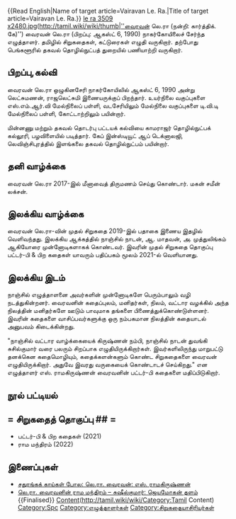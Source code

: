 {{Read English|Name of target article=Vairavan Le. Ra.|Title of target article=Vairavan Le. Ra.}}
[le ra 3509 x2480.jpg](File:Vairavan)(http://tamil.wiki/wiki/thumb|''வைரவன் லெ.ரா (நன்றி: கார்த்திக். கே)'')
வைரவன் லெ.ரா (பிறப்பு: ஆகஸ்ட் 6, 1990) நாகர்கோயிலைச் சேர்ந்த எழுத்தாளர். தமிழில் சிறுகதைகள், கட்டுரைகள் எழுதி வருகிறார். தற்போது பெங்களூரில் தகவல் தொழில்நுட்பத் துறையில் பணியாற்றி வருகிறார். 
## பிறப்பு,கல்வி
வைரவன் லெ.ரா ஒழுகினசேரி நாகர்கோயிலில் ஆகஸ்ட் 6, 1990 அன்று லெட்சுமணன், ராஜலெட்சுமி இணையருக்குப் பிறந்தார். உயர்நிலை வகுப்புகளை எஸ்.எம்.ஆர்.வி மேல்நிலைப் பள்ளி, வடசேரியிலும் மேல்நிலை வகுப்புகளை டி.வி.டி மேல்நிலைப் பள்ளி, கோட்டாற்றிலும் பயின்றார்.

மின்னணு மற்றும் தகவல் தொடர்பு பட்டயக் கல்வியை காமராஜர் தொழில்நுட்பக் கல்லூரி, பழவிளையில் படித்தார். கேப் இன்ஸ்டியூட் ஆப் டெக்னாலஜி, லெவிஞ்சிபுரத்தில் இளங்கலை தகவல் தொழில்நுட்பம் பயின்றார்.
## தனி வாழ்க்கை
வைரவன் லெ.ரா 2017-இல் மீனாவைத் திருமணம் செய்து கொண்டார். மகன் சமீன் லக்சன்.
## இலக்கிய வாழ்க்கை
வைரவன் லெ.ரா-வின் முதல் சிறுகதை 2019-இல் பதாகை இணைய இதழில் வெளிவந்தது. இலக்கிய ஆக்கத்தில் நாஞ்சில் நாடன், ஆ. மாதவன், அ. முத்துலிங்கம் ஆகியோரை முன்னோடிகளாகக் கொண்டவர். இவரின் முதல் சிறுகதை தொகுப்பு பட்டர்-பி & பிற கதைகள் யாவரும் பதிப்பகம் மூலம் 2021-ல் வெளியானது.
## இலக்கிய இடம்
நாஞ்சில் எழுத்தாளனை அவர்களின் முன்னோடிகளே பெரும்பாலும் வழி நடத்துகின்றனர். வைரவனின் கதைப்புலம், மனிதர்கள், நிலம், வட்டார வழக்கில் அந்த நிலத்தின் மனிதர்களே ஊடும் பாவுமாக தங்களை பிணைத்துக்கொண்டுள்ளனர். இவரின் கதைகளை வாசிப்பவர்களுக்கு ஒரு நம்பகமான நிலத்தின் கதையாடல் அனுபவம் கிடைக்கின்றது.

"நாஞ்சில் வட்டார வாழ்க்கையைக் கிருஷ்ணன் நம்பி, நாஞ்சில் நாடன் துவங்கி சுசில்குமார் வரை பலரும் சிறப்பாக எழுதியிருக்கிறார்கள். இவர்களிலிருந்து மாறுபட்டு தனக்கென கதைமொழியும், கதைக்களன்களும் கொண்ட சிறுகதைகளை வைரவன் எழுதியிருக்கிறார். அதுவே இவரது வருகையைக் கொண்டாடச் செய்கிறது." என எழுத்தாளர் எஸ். ராமகிருஷ்ணன் வைரவனின் பட்டர்-பி கதைகளை மதிப்பிடுகிறார்.
## நூல் பட்டியல்
## = சிறுகதைத் தொகுப்பு ## =
* பட்டர்-பி & பிற கதைகள் (2021)
* ராம மந்திரம் (2022)
## இணைப்புகள்
* [சதுரங்கக் காய்கள் போல: லெ.ரா. வைரவன்: எஸ். ராமகிருஷ்ணன்](https://www.sramakrishnan.com/%E0%AE%9A%E0%AE%A4%E0%AF%81%E0%AE%B0%E0%AE%99%E0%AF%8D%E0%AE%95%E0%AE%95%E0%AF%8D-%E0%AE%95%E0%AE%BE%E0%AE%AF%E0%AF%8D%E0%AE%95%E0%AE%B3%E0%AF%8D-%E0%AE%AA%E0%AF%8B%E0%AE%B2/)
* [லெ.ரா. வைரவனின் ராம மந்திரம் – சுஷீல்குமார்: ஜெயமோகன் தளம்](https://www.jeyamohan.in/178481/)
{{Finalised}}
[Content](Category:Tamil)(http://tamil.wiki/wiki/Category:Tamil Content)
[Category:Spc](http://tamil.wiki/wiki/Category:Spc)
[Category:எழுத்தாளர்கள்](http://tamil.wiki/wiki/Category:எழுத்தாளர்கள்)
[Category:சிறுகதையாசிரியர்கள்](http://tamil.wiki/wiki/Category:சிறுகதையாசிரியர்கள்)